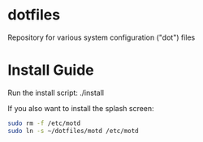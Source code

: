 # dotfiles

Repository for various system configuration ("dot") files

# Install Guide

Run the install script: ./install

If you also want to install the splash screen:

```bash
sudo rm -f /etc/motd
sudo ln -s ~/dotfiles/motd /etc/motd
```
